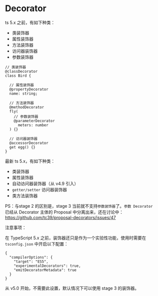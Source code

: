 # Decorator

ts 5.x 之前，有如下种类：

- 类装饰器
- 属性装饰器
- 方法装饰器
- 访问器装饰器
- 参数装饰器

```
// 类装饰器
@classDecorator
class Bird {

  // 属性装饰器
  @propertyDecorator
  name: string;
  
  // 方法装饰器
  @methodDecorator
  fly(
    // 参数装饰器
    @parameterDecorator
      meters: number
  ) {}
  
  // 访问器装饰器
  @accessorDecorator
  get egg() {}
}

```

最新 ts 5.x，有如下种类：

- 类装饰器
- 属性装饰器
- 自动访问器装饰器（从 v4.9 引入）
- `getter/setter` 访问器装饰器
- 类方法装饰器

PS：与stage 2 的区别是，stage 3 当前就不支持`参数装饰器`了。`参数 Decorator` 已经从 Decorator 主体的 Proposal 中分离出来，还在讨论中：https://github.com/tc39/proposal-decorators/issues/47



注意事项：

在 TypeScript 5.x 之前，装饰器还只是作为一个实验性功能，使用时需要在`tsconfig.json` 中开启以下配置：

```
{
  "compilerOptions": {
    "target": "ES5",
    "experimentalDecorators": true,
    "emitDecoratorMetadata": true
  }
}

```

从 v5.0 开始，不需要此设置，默认情况下可以使用 stage 3 的装饰器。